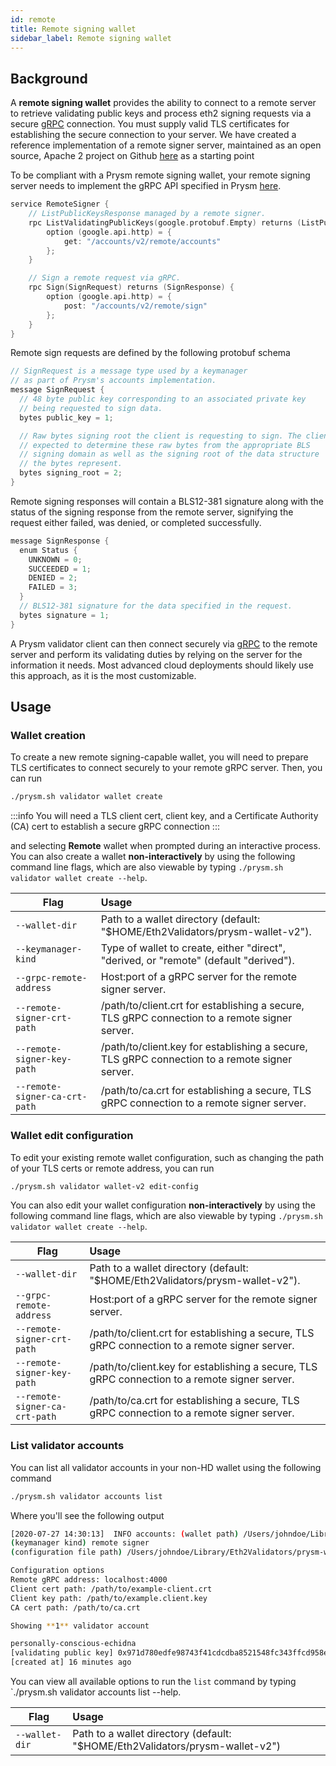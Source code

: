 ```yaml
---
id: remote
title: Remote signing wallet
sidebar_label: Remote signing wallet
---
```


## Background

A **remote signing wallet** provides the ability to connect to a remote server to retrieve validating public keys and process eth2 signing requests via a secure [gRPC](https://grpc.io) connection. You must supply valid TLS certificates for establishing the secure connection to your server. We have created a reference implementation of a remote signer server, maintained as an open source, Apache 2 project on Github [here](https://github.com/prysmaticlabs/remote-signer) as a starting point

To be compliant with a Prysm remote signing wallet, your remote signing server needs to implement the gRPC API specified in Prysm [here](https://github.com/prysmaticlabs/prysm/blob/7fff4ec41165e6581dda352b362d77fc6ca2710d/proto/validator/accounts/v2/keymanager.proto#L12).

```go
service RemoteSigner {
    // ListPublicKeysResponse managed by a remote signer.
    rpc ListValidatingPublicKeys(google.protobuf.Empty) returns (ListPublicKeysResponse) {
        option (google.api.http) = {
            get: "/accounts/v2/remote/accounts"
        };
    }

    // Sign a remote request via gRPC.
    rpc Sign(SignRequest) returns (SignResponse) {
        option (google.api.http) = {
            post: "/accounts/v2/remote/sign"
        };
    }
}
```

Remote sign requests are defined by the following protobuf schema

```go
// SignRequest is a message type used by a keymanager
// as part of Prysm's accounts implementation.
message SignRequest {
  // 48 byte public key corresponding to an associated private key
  // being requested to sign data.
  bytes public_key = 1;

  // Raw bytes signing root the client is requesting to sign. The client is
  // expected to determine these raw bytes from the appropriate BLS
  // signing domain as well as the signing root of the data structure
  // the bytes represent.
  bytes signing_root = 2;
}
```

Remote signing responses will contain a BLS12-381 signature along with the
status of the signing response from the remote server, signifying the
request either failed, was denied, or completed successfully.

```go
message SignResponse {
  enum Status {
    UNKNOWN = 0;
    SUCCEEDED = 1;
    DENIED = 2;
    FAILED = 3;
  }
  // BLS12-381 signature for the data specified in the request.
  bytes signature = 1;
}
```

A Prysm validator client can then connect securely via [gRPC](https://grpc.io) to the remote server and perform its validating duties by relying on the server for the information it needs. Most advanced cloud deployments should likely use this approach, as it is the most customizable.

## Usage

### Wallet creation

To create a new remote signing-capable wallet, you will need to prepare TLS certificates to connect securely to your remote gRPC server. Then, you can run

```bash
./prysm.sh validator wallet create
```

:::info
You will need a TLS client cert, client key, and a Certificate Authority (CA) cert to establish a secure gRPC connection
:::

and selecting **Remote** wallet when prompted during an interactive process. You can also create a wallet **non-interactively** by using the following command line flags, which are also viewable by typing `./prysm.sh validator wallet create --help`.

| Flag          | Usage         |
| ------------- |:-------------|
| `--wallet-dir` | Path to a wallet directory (default: "$HOME/Eth2Validators/prysm-wallet-v2").
| `--keymanager-kind`     | Type of wallet to create, either "direct", "derived, or "remote" (default "derived").
| `--grpc-remote-address`     | Host:port of a gRPC server for the remote signer server.
| `--remote-signer-crt-path`     | /path/to/client.crt for establishing a secure, TLS gRPC connection to a remote signer server.
| `--remote-signer-key-path`     | /path/to/client.key for establishing a secure, TLS gRPC connection to a remote signer server.
| `--remote-signer-ca-crt-path`     | /path/to/ca.crt for establishing a secure, TLS gRPC connection to a remote signer server.

### Wallet edit configuration

To edit your existing remote wallet configuration, such as changing the path of your TLS certs or remote address, you can run

```bash
./prysm.sh validator wallet-v2 edit-config
```

You can also edit your wallet configuration **non-interactively** by using the following command line flags, which are also viewable by typing `./prysm.sh validator wallet create --help`.

| Flag          | Usage         |
| ------------- |:-------------|
| `--wallet-dir` | Path to a wallet directory (default: "$HOME/Eth2Validators/prysm-wallet-v2").
| `--grpc-remote-address`     | Host:port of a gRPC server for the remote signer server.
| `--remote-signer-crt-path`     | /path/to/client.crt for establishing a secure, TLS gRPC connection to a remote signer server.
| `--remote-signer-key-path`     | /path/to/client.key for establishing a secure, TLS gRPC connection to a remote signer server.
| `--remote-signer-ca-crt-path`     | /path/to/ca.crt for establishing a secure, TLS gRPC connection to a remote signer server.

### List validator accounts

You can list all validator accounts in your non-HD wallet using the following command

```bash
./prysm.sh validator accounts list
```

Where you'll see the following output

```bash
[2020-07-27 14:30:13]  INFO accounts: (wallet path) /Users/johndoe/Library/Eth2Validators/prysm-wallet-v2
(keymanager kind) remote signer
(configuration file path) /Users/johndoe/Library/Eth2Validators/prysm-wallet-v2/remote/keymanageropts.json

Configuration options
Remote gRPC address: localhost:4000
Client cert path: /path/to/example-client.crt
Client key path: /path/to/example.client.key
CA cert path: /path/to/ca.crt

Showing **1** validator account

personally-conscious-echidna
[validating public key] 0x971d780edfe98743f41cdcdba8521548fc343ffcd958e90968c4f1cc5a2e9b6ea11a984397c34c6cc13e9d4e8d14ce1e
[created at] 16 minutes ago
```

You can view all available options to run the `list` command by typing `./prysm.sh validator accounts list --help.

| Flag          | Usage         |
| ------------- |:-------------|
| `--wallet-dir` | Path to a wallet directory (default: "$HOME/Eth2Validators/prysm-wallet-v2")
